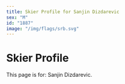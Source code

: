 ```yaml
---
title: Skier Profile for Sanjin Dizdarevic
sex: "M"
id: "1887"
image: "/img/flags/srb.svg" 
---
```


# Skier Profile

This page is for: Sanjin Dizdarevic.
    